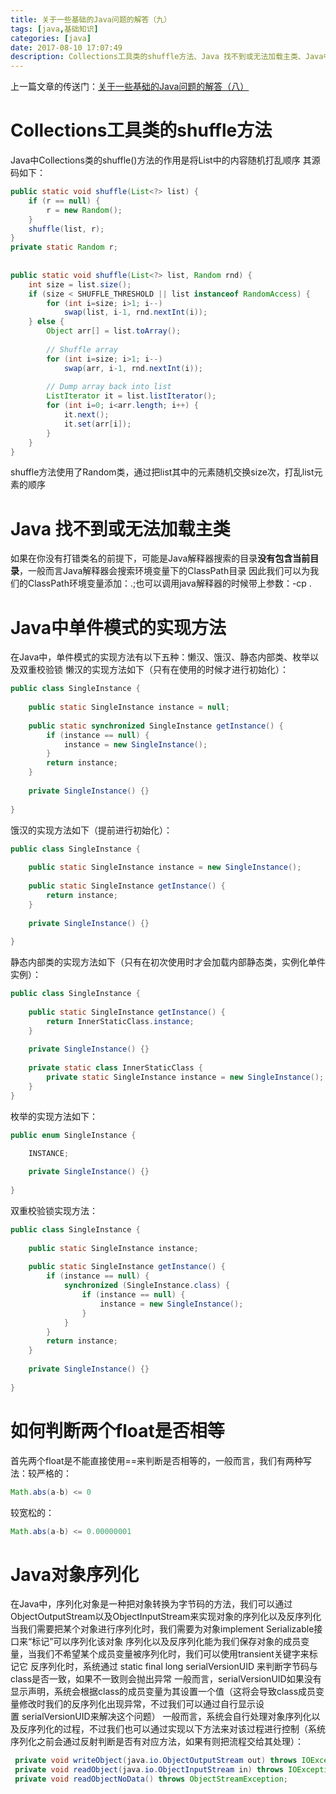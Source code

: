```yaml
---
title: 关于一些基础的Java问题的解答（九）
tags: [java,基础知识]
categories: [java]
date: 2017-08-10 17:07:49
description: Collections工具类的shuffle方法、Java 找不到或无法加载主类、Java中单件模式的实现方法、如何判断两个float是否相等、Java对象序列化
---
```

上一篇文章的传送门：[关于一些基础的Java问题的解答（八）](/2017/07/09/关于一些基础的Java问题的解答（八）/)

# Collections工具类的shuffle方法
Java中Collections类的shuffle()方法的作用是将List中的内容随机打乱顺序
其源码如下：
```java
public static void shuffle(List<?> list) {  
    if (r == null) {  
        r = new Random();  
    }  
    shuffle(list, r);  
}  
private static Random r;  
 
 
public static void shuffle(List<?> list, Random rnd) {  
    int size = list.size();  
    if (size < SHUFFLE_THRESHOLD || list instanceof RandomAccess) {  
        for (int i=size; i>1; i--)  
            swap(list, i-1, rnd.nextInt(i));  
    } else {  
        Object arr[] = list.toArray();  
 
        // Shuffle array  
        for (int i=size; i>1; i--)  
            swap(arr, i-1, rnd.nextInt(i));  
  
        // Dump array back into list  
        ListIterator it = list.listIterator();  
        for (int i=0; i<arr.length; i++) {  
            it.next();  
            it.set(arr[i]);  
        }  
    }  
}
```

shuffle方法使用了Random类，通过把list其中的元素随机交换size次，打乱list元素的顺序
# Java 找不到或无法加载主类
如果在你没有打错类名的前提下，可能是Java解释器搜索的目录**没有包含当前目录**，一般而言Java解释器会搜索环境变量下的ClassPath目录
因此我们可以为我们的ClassPath环境变量添加：.;也可以调用java解释器的时候带上参数：-cp .

# Java中单件模式的实现方法
在Java中，单件模式的实现方法有以下五种：懒汉、饿汉、静态内部类、枚举以及双重校验锁
懒汉的实现方法如下（只有在使用的时候才进行初始化）：
```java
public class SingleInstance {
	
	public static SingleInstance instance = null;
	
	public static synchronized SingleInstance getInstance() {
		if (instance == null) {
			instance = new SingleInstance();
		}
		return instance;
	}
	
	private SingleInstance() {}
	
}
```

饿汉的实现方法如下（提前进行初始化）：
```java
public class SingleInstance {
	
	public static SingleInstance instance = new SingleInstance();
	
	public static SingleInstance getInstance() {
		return instance;
	}
	
	private SingleInstance() {}
	
}
```

静态内部类的实现方法如下（只有在初次使用时才会加载内部静态类，实例化单件实例）：
```java
public class SingleInstance {
	
	public static SingleInstance getInstance() {
		return InnerStaticClass.instance;
	}
	
	private SingleInstance() {}
	
	private static class InnerStaticClass {
		private static SingleInstance instance = new SingleInstance();
	}
}
```

枚举的实现方法如下：
```java
public enum SingleInstance {
	
	INSTANCE;

	private SingleInstance() {}
	
}
```

双重校验锁实现方法：
```java
public class SingleInstance {
	
	public static SingleInstance instance;
	
	public static SingleInstance getInstance() {
		if (instance == null) {
			synchronized (SingleInstance.class) {
				if (instance == null) {
					instance = new SingleInstance();
				}
			}
		}
		return instance;
	}
	
	private SingleInstance() {}
	
}
```


# 如何判断两个float是否相等
首先两个float是不能直接使用==来判断是否相等的，一般而言，我们有两种写法：较严格的：
```java
Math.abs(a-b) <= 0
```
较宽松的：
```java
Math.abs(a-b) <= 0.00000001
```


# Java对象序列化
在Java中，序列化对象是一种把对象转换为字节码的方法，我们可以通过ObjectOutputStream以及ObjectInputStream来实现对象的序列化以及反序列化
当我们需要把某个对象进行序列化时，我们需要为对象implement Serializable接口来“标记”可以序列化该对象
序列化以及反序列化能为我们保存对象的成员变量，当我们不希望某个成员变量被序列化时，我们可以使用transient关键字来标记它
反序列化时，系统通过 static final long serialVersionUID 来判断字节码与class是否一致，如果不一致则会抛出异常
一般而言，serialVersionUID如果没有显示声明，系统会根据class的成员变量为其设置一个值（这将会导致class成员变量修改时我们的反序列化出现异常，不过我们可以通过自行显示设置 serialVersionUID来解决这个问题）
一般而言，系统会自行处理对象序列化以及反序列化的过程，不过我们也可以通过实现以下方法来对该过程进行控制（系统序列化之前会通过反射判断是否有对应方法，如果有则把流程交给其处理）：
```java
 private void writeObject(java.io.ObjectOutputStream out) throws IOException
 private void readObject(java.io.ObjectInputStream in) throws IOException, ClassNotFoundException;
 private void readObjectNoData() throws ObjectStreamException;
```

 
